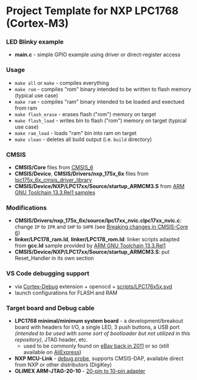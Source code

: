 # Project Template for NXP LPC1768 (Cortex-M3)

### LED Blinky example
- **main.c** - simple GPIO example using driver or direct-register access

### Usage
- `make all` or `make` - compiles everything
- `make rom` - compiles "rom" binary intended to be written to flash memory (typical use case)
- `make ram` - compiles "ram" binary intended to be loaded and exectued from ram
- `make flash_erase` - erases flash ("rom") memory on target
- `make flash_load` - writes bin to flash ("rom") memory on target (typical use case)
- `make ram_load` - loads "ram" bin into ram on target
- `make clean` - deletes all build output (i.e. `build` directory)

### CMSIS
- **CMSIS/Core** files from [CMSIS_6](https://github.com/ARM-software/CMSIS_6)
- **CMSIS/Device**, **CMSIS/Drivers/nxp_175x_6x** files from [lpc175x_6x_cmsis_driver_library](https://community.nxp.com/t5/LPC-Microcontrollers/Where-can-I-download-the-lpc1768-cmsis-driver-library/m-p/733006/highlight/true#M29617)
- **CMSIS/Device/NXP/LPC17xx/Source/startup_ARMCM3.S** from [ARM GNU Toolchain 13.3.Rel1 samples](https://developer.arm.com/downloads/-/arm-gnu-toolchain-downloads)

### Modifications
- **CMSIS/Drivers/nxp_175x_6x/source/lpc17xx_nvic.clpc17xx_nvic.c**: change `IP` to `IPR` and `SHP` to `SHPR` (see [Breaking changes in CMSIS-Core 6](https://arm-software.github.io/CMSIS_6/main/Core/core_revisionHistory.html#core6_changes))
- **linker/LPC178_ram.ld**, **linker/LPC178_rom.ld**: linker scripts adapted from **gcc.ld** sample provided by [ARM GNU Toolchain 13.3.Rel1](https://developer.arm.com/downloads/-/arm-gnu-toolchain-downloads)
- **CMSIS/Device/NXP/LPC17xx/Source/startup_ARMCM3.S**: put Reset_Handler in its own section

### VS Code debugging support
- via [Cortex-Debug](https://marketplace.visualstudio.com/items?itemName=marus25.cortex-debug) extension + openocd + [scripts/LPC176x5x.svd](https://github.com/coredump-ch/lpc176x5x-rs/blob/master/LPC176x5x.svd)
- launch configurations for FLASH and RAM

### Target board and Debug cable
- **LPC1768 minimal/minimum system board** - a development/breakout board with headers for I/O, a single LED, 3 push buttons, a USB port _(intended to be used with some sort of bootloader but not utilized in this repository)_, JTAG header, etc.
    - used to be commonly found on [eBay back in 2011](https://github.com/dwelch67/mbed_samples/tree/master/ebay_board) or so (still available on [AliExpress](https://ae-pic-a1.aliexpress-media.com/kf/Sf57a3d3fae1643b7863355287109e7409/LPC1768-minimum-system-board-LPC1768-small-system-board.jpg_.webp))
- **NXP MCU-Link** - [debug probe](https://www.nxp.com/design/design-center/software/development-software/mcuxpresso-software-and-tools-/mcu-link-debug-probe:MCU-LINK), supports CMSIS-DAP, available direct from NXP or other distributors (DigiKey)
- **OLIMEX ARM-JTAG-20-10** - [20-pin to 10-pin adapter](https://www.olimex.com/Products/ARM/JTAG/ARM-JTAG-20-10/)
